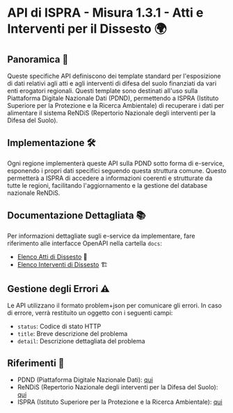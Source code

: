 # API di ISPRA - Misura 1.3.1 - Atti e Interventi per il Dissesto 🌍

## Panoramica 🔎

Queste specifiche API definiscono dei template standard per l'esposizione di dati relativi agli atti e agli interventi di difesa del suolo finanziati da vari enti erogatori regionali. Questi template sono destinati all'uso sulla Piattaforma Digitale Nazionale Dati (PDND), permettendo a ISPRA (Istituto Superiore per la Protezione e la Ricerca Ambientale) di recuperare i dati per alimentare il sistema ReNDiS (Repertorio Nazionale degli interventi per la Difesa del Suolo).

## Implementazione 🛠️

Ogni regione implementerà queste API sulla PDND sotto forma di e-service, esponendo i propri dati specifici seguendo questa struttura comune. Questo permetterà a ISPRA di accedere a informazioni coerenti e strutturate da tutte le regioni, facilitando l'aggiornamento e la gestione del database nazionale ReNDiS.

## Documentazione Dettagliata 📚

Per informazioni dettagliate sugli e-service da implementare, fare riferimento alle interfacce OpenAPI nella cartella `docs`:

- [Elenco Atti di Dissesto](docs/README_atti_dissesto.md) 📄
- [Elenco Interventi di Dissesto](docs/README_interventi_dissesto.md) 🏗️

## Gestione degli Errori ⚠️

Le API utilizzano il formato problem+json per comunicare gli errori. In caso di errore, verrà restituito un oggetto con i seguenti campi:

- `status`: Codice di stato HTTP
- `title`: Breve descrizione del problema
- `detail`: Descrizione dettagliata del problema

## Riferimenti 🔗

- PDND (Piattaforma Digitale Nazionale Dati): [qui](https://www.interop.pagopa.it)
- ReNDiS (Repertorio Nazionale degli interventi per la Difesa del Suolo): [qui](http://www.rendis.isprambiente.it/rendisweb/)
- ISPRA (Istituto Superiore per la Protezione e la Ricerca Ambientale): [qui](https://www.isprambiente.gov.it/it)
